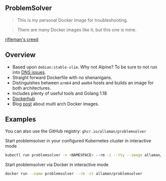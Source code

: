 ## ProblemSolver

> This is my personal Docker image for troubleshooting.

> There are many Docker images like it, but this one is mine.

[rifleman's creed](https://en.wikipedia.org/wiki/Rifleman%27s_Creed)

## Overview

- Based upon `debian:stable-slim`. Why not Alpine? To be sure to not run into [DNS issues](https://stackoverflow.com/a/65593511).
- Straight forward Dockerfile with no shenanigans.
- Distinguishes between `arm64` and `amd64` hosts and builds an image for both architectures.
- Includes plenty of useful tools and Golang 1.18
- [Dockerhub](https://hub.docker.com/r/allaman/problemsolver)
- Blog [post](https://rootknecht.net/blog/multi-arch-docker/) about multi arch Docker images.

## Examples

You can also use the GitHub registry: `ghcr.io/allaman/problemsolver`

Start problemsolver in your configured Kubernetes cluster in interactive mode

```sh
kubectl run problemsolver -n <NAMESPACE> --rm -i --tty --image allaman/problemsolver
```

Start problemsolver via Docker in interactive mode

```sh
docker run --name problemsolver --rm -it allaman/problemsolver
```
